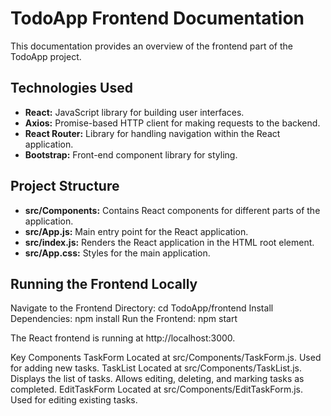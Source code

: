 # TodoApp Frontend Documentation

This documentation provides an overview of the frontend part of the TodoApp project.

## Technologies Used

- **React:** JavaScript library for building user interfaces.
- **Axios:** Promise-based HTTP client for making requests to the backend.
- **React Router:** Library for handling navigation within the React application.
- **Bootstrap:** Front-end component library for styling.

## Project Structure

- **src/Components:** Contains React components for different parts of the application.
- **src/App.js:** Main entry point for the React application.
- **src/index.js:** Renders the React application in the HTML root element.
- **src/App.css:** Styles for the main application.

## Running the Frontend Locally

Navigate to the Frontend Directory:  cd TodoApp/frontend
Install Dependencies: npm install
Run the Frontend: npm start

The React frontend is running at http://localhost:3000.

Key Components
TaskForm
Located at src/Components/TaskForm.js.
Used for adding new tasks.
TaskList
Located at src/Components/TaskList.js.
Displays the list of tasks.
Allows editing, deleting, and marking tasks as completed.
EditTaskForm
Located at src/Components/EditTaskForm.js.
Used for editing existing tasks.

